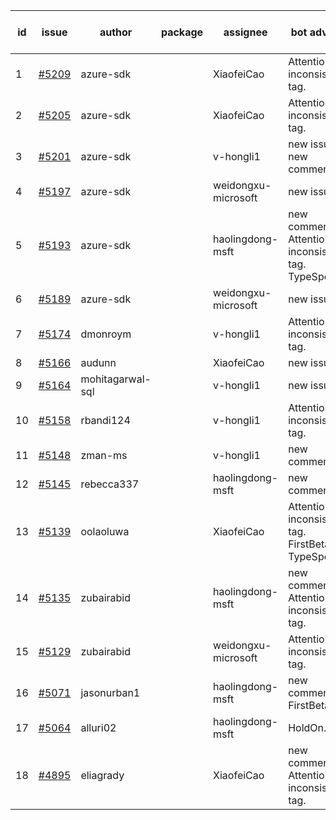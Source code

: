| id | issue | author | package | assignee | bot advice | created date of issue | target release date | date from target |
| ------ | ------ | ------ | ------ | ------ | ------ | ------ | ------ | :-----: |
| 1 | [#5209](https://github.com/Azure/sdk-release-request/issues/5209) | azure-sdk |  | XiaofeiCao | Attention to inconsistent tag. | 05-15 | 06-21 |  |
| 2 | [#5205](https://github.com/Azure/sdk-release-request/issues/5205) | azure-sdk |  | XiaofeiCao | Attention to inconsistent tag. | 05-15 | 06-21 |  |
| 3 | [#5201](https://github.com/Azure/sdk-release-request/issues/5201) | azure-sdk |  | v-hongli1 | new issue. new comment. | 05-14 | 06-21 |  |
| 4 | [#5197](https://github.com/Azure/sdk-release-request/issues/5197) | azure-sdk |  | weidongxu-microsoft | new issue. | 05-09 | 05-24 |  |
| 5 | [#5193](https://github.com/Azure/sdk-release-request/issues/5193) | azure-sdk |  | haolingdong-msft | new comment. Attention to inconsistent tag. TypeSpec. | 05-09 | fail to get. |  |
| 6 | [#5189](https://github.com/Azure/sdk-release-request/issues/5189) | azure-sdk |  | weidongxu-microsoft | new issue. | 05-08 | 05-24 |  |
| 7 | [#5174](https://github.com/Azure/sdk-release-request/issues/5174) | dmonroym |  | v-hongli1 | Attention to inconsistent tag. | 04-30 | 05-24 |  |
| 8 | [#5166](https://github.com/Azure/sdk-release-request/issues/5166) | audunn |  | XiaofeiCao | new issue. | 04-29 | 05-24 |  |
| 9 | [#5164](https://github.com/Azure/sdk-release-request/issues/5164) | mohitagarwal-sql |  | v-hongli1 | new issue. | 04-24 | 05-24 |  |
| 10 | [#5158](https://github.com/Azure/sdk-release-request/issues/5158) | rbandi124 |  | v-hongli1 | Attention to inconsistent tag. | 04-24 | 05-24 |  |
| 11 | [#5148](https://github.com/Azure/sdk-release-request/issues/5148) | zman-ms |  | v-hongli1 | new comment. | 04-24 | 05-24 |  |
| 12 | [#5145](https://github.com/Azure/sdk-release-request/issues/5145) | rebecca337 |  | haolingdong-msft | new comment. | 04-23 | 05-24 |  |
| 13 | [#5139](https://github.com/Azure/sdk-release-request/issues/5139) | oolaoluwa |  | XiaofeiCao | Attention to inconsistent tag. FirstBeta. TypeSpec. | 04-16 | 05-24 |  |
| 14 | [#5135](https://github.com/Azure/sdk-release-request/issues/5135) | zubairabid |  | haolingdong-msft | new comment. Attention to inconsistent tag. | 04-12 | 05-24 |  |
| 15 | [#5129](https://github.com/Azure/sdk-release-request/issues/5129) | zubairabid |  | weidongxu-microsoft | Attention to inconsistent tag. | 04-12 | 05-24 |  |
| 16 | [#5071](https://github.com/Azure/sdk-release-request/issues/5071) | jasonurban1 |  | haolingdong-msft | new comment. FirstBeta. | 03-22 | 05-24 |  |
| 17 | [#5064](https://github.com/Azure/sdk-release-request/issues/5064) | alluri02 |  | haolingdong-msft | HoldOn. | 03-20 | 05-24 |  |
| 18 | [#4895](https://github.com/Azure/sdk-release-request/issues/4895) | eliagrady |  | XiaofeiCao | new comment. Attention to inconsistent tag. | 01-18 | 04-26 |  |
